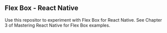 Flex Box - React Native
------------------------

Use this repositor to experiment with Flex Box for React Native.
See Chapter 3 of Mastering React Native for Flex Box examples.

